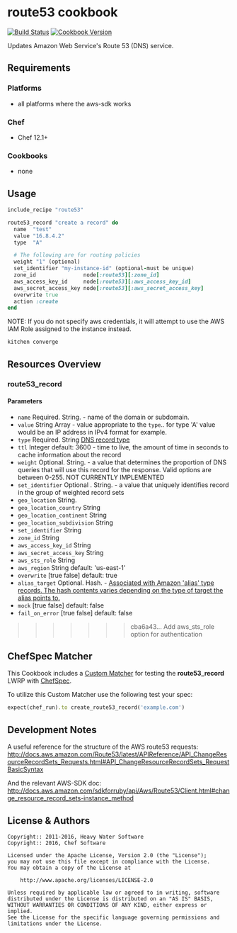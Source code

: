 # route53 cookbook

[![Build Status](https://travis-ci.org/chef-cookbooks/route53.svg?branch=master)](https://travis-ci.org/chef-cookbooks/route53) [![Cookbook Version](https://img.shields.io/cookbook/v/route53.svg)](https://supermarket.chef.io/cookbooks/route53)

Updates Amazon Web Service's Route 53 (DNS) service.

## Requirements

### Platforms

- all platforms where the aws-sdk works

### Chef

- Chef 12.1+

### Cookbooks

- none

## Usage

```ruby
include_recipe "route53"

route53_record "create a record" do
  name  "test"
  value "16.8.4.2"
  type  "A"

  # The following are for routing policies
  weight "1" (optional)
  set_identifier "my-instance-id" (optional-must be unique)
  zone_id               node[:route53][:zone_id]
  aws_access_key_id     node[:route53][:aws_access_key_id]
  aws_secret_access_key node[:route53][:aws_secret_access_key]
  overwrite true
  action :create
end
```

NOTE: If you do not specify aws credentials, it will attempt to use the AWS IAM Role assigned to the instance instead.


```ruby
kitchen converge
```

## Resources Overview

### route53_record

#### Parameters

* `name` Required. String. - name of the domain or subdomain.
* `value` String Array - value appropriate to the `type`.. for type 'A' value would be an IP address in IPv4 format for example.
* `type` Required. String [DNS record type](http://docs.aws.amazon.com/Route53/latest/DeveloperGuide/ResourceRecordTypes.html) 
* `ttl` Integer default: 3600 - time to live, the amount of time in seconds to cache information about the record
* `weight` Optional. String. - a value that determines the proportion of DNS queries that will use this record for the response. Valid options are between 0-255. NOT CURRENTLY IMPLEMENTED
* `set_identifier`  Optional . String. - a value that uniquely identifies record in the group of weighted record sets
* `geo_location`  String. 
* `geo_location_country`  String
* `geo_location_continent`  String
* `geo_location_subdivision` String
* `set_identifier` String
* `zone_id`  String
* `aws_access_key_id` String
* `aws_secret_access_key` String
* `aws_sts_role` String
* `aws_region` String default: 'us-east-1'
* `overwrite` [true false] default: true
* `alias_target` Optional. Hash. - [Associated with Amazon 'alias' type records. The hash contents varies depending on the type of target the alias points to.](http://docs.aws.amazon.com/Route53/latest/APIReference/API_AliasTarget.html) 
* `mock`  [true false] default: false 
* `fail_on_error` [true false] default: false

>>>>>>> cba6a43... Add aws_sts_role option for authentication
## ChefSpec Matcher

This Cookbook includes a [Custom Matcher](http://rubydoc.info/github/sethvargo/chefspec#Testing_LWRPs) for testing the **route53_record** LWRP with [ChefSpec](http://rubydoc.info/github/sethvargo/chefspec#Testing_LWRPs).

To utilize this Custom Matcher use the following test your spec:

```ruby
expect(chef_run).to create_route53_record('example.com')
```

## Development Notes

A useful reference for the structure of the AWS route53 requests: <http://docs.aws.amazon.com/Route53/latest/APIReference/API_ChangeResourceRecordSets_Requests.html#API_ChangeResourceRecordSets_RequestBasicSyntax>

And the relevant AWS-SDK doc: <http://docs.aws.amazon.com/sdkforruby/api/Aws/Route53/Client.html#change_resource_record_sets-instance_method>


## License & Authors

```text
Copyright:: 2011-2016, Heavy Water Software
Copyright:: 2016, Chef Software

Licensed under the Apache License, Version 2.0 (the "License");
you may not use this file except in compliance with the License.
You may obtain a copy of the License at

    http://www.apache.org/licenses/LICENSE-2.0

Unless required by applicable law or agreed to in writing, software
distributed under the License is distributed on an "AS IS" BASIS,
WITHOUT WARRANTIES OR CONDITIONS OF ANY KIND, either express or implied.
See the License for the specific language governing permissions and
limitations under the License.
```
